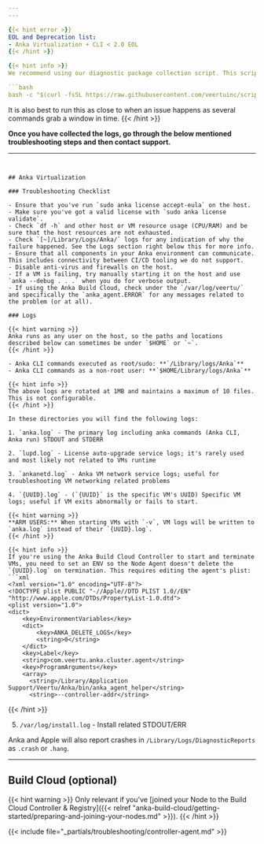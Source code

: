 ```yaml
---
---

{{< hint error >}}
EOL and Deprecation list:
- Anka Virtualization + CLI < 2.0 EOL
{{< /hint >}}

{{< hint info >}}
We recommend using our diagnostic package collection script. This script collects logs and usage statistics from the host and archives them.

```bash
bash -c "$(curl -fsSL https://raw.githubusercontent.com/veertuinc/scripts/main/generate-anka-node-diagnostics.bash)"
```

It is also best to run this as close to when an issue happens as several commands grab a window in time.
{{< /hint >}}

**Once you have collected the logs, go through the below mentioned troubleshooting steps and then contact support.**

---
```


## Anka Virtualization

### Troubleshooting Checklist

- Ensure that you've run `sudo anka license accept-eula` on the host.
- Make sure you've got a valid license with `sudo anka license validate`.
- Check `df -h` and other host or VM resource usage (CPU/RAM) and be sure that the host resources are not exhausted.
- Check `[~]/Library/Logs/Anka/` logs for any indication of why the failure happened. See the Logs section right below this for more info.
- Ensure that all components in your Anka environment can communicate. This includes connectivity between CI/CD tooling we do not support.
- Disable anti-virus and firewalls on the host.
- If a VM is failing, try manually starting it on the host and use `anka --debug . . .` when you do for verbose output.
- If using the Anka Build Cloud, check under the `/var/log/veertu/` and specifically the `anka_agent.ERROR` for any messages related to the problem (or at all).

### Logs

{{< hint warning >}}
Anka runs as any user on the host, so the paths and locations described below can sometimes be under `$HOME` or `~`.
{{< /hint >}}

- Anka CLI commands executed as root/sudo: **`/Library/logs/Anka`**
- Anka CLI commands as a non-root user: **`$HOME/Library/logs/Anka`**

{{< hint info >}}
The above logs are rotated at 1MB and maintains a maximum of 10 files. This is not configurable.
{{< /hint >}}

In these directories you will find the following logs:

1. `anka.log` - The primary log including anka commands (Anka CLI, Anka run) STDOUT and STDERR

2. `lupd.log` - License auto-upgrade service logs; it's rarely used and most likely not related to VMs runtime

3. `ankanetd.log` - Anka VM network service logs; useful for troubleshooting VM networking related problems

4. `{UUID}.log` - (`{UUID}` is the specific VM's UUID) Specific VM logs; useful if VM exits abnormally or fails to start.

{{< hint warning >}}
**ARM USERS:** When starting VMs with `-v`, VM logs will be written to `anka.log` instead of their `{UUID}.log`. 
{{< /hint >}}

{{< hint info >}}
If you're using the Anka Build Cloud Controller to start and terminate VMs, you need to set an ENV so the Node Agent doesn't delete the `{UUID}.log` on termination. This requires editing the agent's plist:
```xml
<?xml version="1.0" encoding="UTF-8"?>
<!DOCTYPE plist PUBLIC "-//Apple//DTD PLIST 1.0//EN" "http://www.apple.com/DTDs/PropertyList-1.0.dtd">
<plist version="1.0">
<dict>
    <key>EnvironmentVariables</key>
    <dict>
        <key>ANKA_DELETE_LOGS</key>
        <string>0</string>
    </dict>
    <key>Label</key>
    <string>com.veertu.anka.cluster.agent</string>
    <key>ProgramArguments</key>
    <array>
      <string>/Library/Application Support/Veertu/Anka/bin/anka_agent_helper</string>
      <string>--controller-addr</string>
```
{{< /hint >}}

5. `/var/log/install.log` - Install related STDOUT/ERR

Anka and Apple will also report crashes in `/Library/Logs/DiagnosticReports` as `.crash` or `.hang`.

---

## Build Cloud (optional)

{{< hint warning >}}
Only relevant if you've [joined your Node to the Build Cloud Controller & Registry]({{< relref "anka-build-cloud/getting-started/preparing-and-joining-your-nodes.md" >}}).
{{< /hint >}}

{{< include file="_partials/troubleshooting/controller-agent.md" >}}

